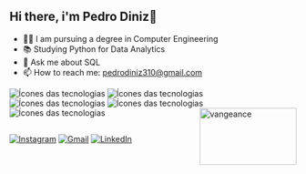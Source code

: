 ## Hi there, i'm Pedro Diniz👋

- 👨‍💻 I am pursuing a degree in Computer Engineering
- 📚 Studying Python for Data Analytics 
- 💬 Ask me about SQL
- 📫 How to reach me: pedrodiniz310@gmail.com

![Ícones das tecnologias](https://img.shields.io/badge/Python-3776AB?style=for-the-badge&logo=python&logoColor=white)
![Ícones das tecnologias](https://img.shields.io/badge/Jupyter-F37626?style=for-the-badge&logo=jupyter&logoColor=white)
![Ícones das tecnologias](https://img.shields.io/badge/MySQL-00000F?style=for-the-badge&logo=mysql&logoColor=white)
![Ícones das tecnologias](https://img.shields.io/badge/Power%20BI-F2C811?style=for-the-badge&logo=power-bi&logoColor=white)
![Ícones das tecnologias](https://img.shields.io/badge/Pandas-150458?style=for-the-badge&logo=pandas&logoColor=white)
<img align="right" alt="vangeance" height="100" width="170" src="https://cdn.discordapp.com/attachments/1329849500399046699/1406143609173971005/shipudenGIF.gif?ex=68a164c9&is=68a01349&hm=baa9e3ba1b790a44b256ee9917fd8f670d624715044b0b82904fe6eb303118e8&">
##
[![Instagram](https://img.shields.io/badge/Instagram-E4405F?style=for-the-badge&logo=instagram&logoColor=white)](https://instagram.com/pedro.diniz0)
[![Gmail](https://img.shields.io/badge/Gmail-D14836?style=for-the-badge&logo=gmail&logoColor=white)](mailto:pedrodiniz310@gmail.com)
[![LinkedIn](https://img.shields.io/badge/LinkedIn-0077B5?style=for-the-badge&logo=linkedin&logoColor=white)](https://www.linkedin.com/in/pedroarthurdiniz)
